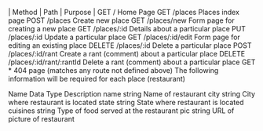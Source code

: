 | Method	| Path	| Purpose |
GET	            /	Home Page
GET	           /places	Places index page
POST	       /places	Create new place
GET	            /places/new	    Form page for creating a new place
GET	           /places/:id	   Details about a particular place
PUT	/places/:id	Update a particular place
GET	/places/:id/edit	Form page for editing an existing place
DELETE	/places/:id	Delete a particular place
POST	/places/:id/rant	Create a rant (comment) about a particular place
DELETE	/places/:id/rant/:rantId	Delete a rant (comment) about a particular place
GET	*	404 page (matches any route not defined above)
The following information will be required for each place (restaurant)

Name	Data Type	Description
name	string	Name of restaurant
city	string	City where restaurant is located
state	string	State where restaurant is located
cuisines	string	Type of food served at the restaurant
pic	string	URL of picture of restaurant
